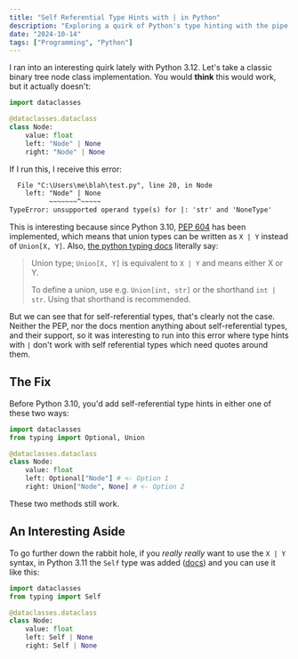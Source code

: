 ```yaml
---
title: "Self Referential Type Hints with | in Python"
description: "Exploring a quirk of Python's type hinting with the pipe operator"
date: "2024-10-14"
tags: ["Programming", "Python"]
---
```


I ran into an interesting quirk lately with Python 3.12. Let's take a classic binary tree node class implementation. You would **think** this would work, but it actually doesn't:

```python
import dataclasses

@dataclasses.dataclass
class Node:
    value: float
    left: "Node" | None
    right: "Node" | None
```

If I run this, I receive this error:

```txt
  File "C:\Users\me\blah\test.py", line 20, in Node
    left: "Node" | None
          ~~~~~~~^~~~~~
TypeError: unsupported operand type(s) for |: 'str' and 'NoneType'
```

This is interesting because since Python 3.10, [PEP 604](https://peps.python.org/pep-0604/) has been implemented, which means that union types can be written as `X | Y` instead of `Union[X, Y]`. Also, [the python typing docs](https://docs.python.org/3/library/typing.html) literally say:

> Union type; `Union[X, Y]` is equivalent to `X | Y` and means either X or Y.
>
> To define a union, use e.g. `Union[int, str]` or the shorthand `int | str`. Using that shorthand is recommended.

But we can see that for self-referential types, that's clearly not the case. Neither the PEP, nor the docs mention anything about self-referential types, and their support, so it was interesting to run into this error where type hints with `|` don't work with self referential types which need quotes around them.

## The Fix

Before Python 3.10, you'd add self-referential type hints in either one of these two ways:

```python
import dataclasses
from typing import Optional, Union

@dataclasses.dataclass
class Node:
    value: float
    left: Optional["Node"] # <- Option 1
    right: Union["Node", None] # <- Option 2
```

These two methods still work.

## An Interesting Aside

To go further down the rabbit hole, if you _really_ _really_ want to use the `X | Y` syntax, in Python 3.11 the `Self` type was added ([docs](https://docs.python.org/3/library/typing.html#typing.Self)) and you can use it like this:

```python
import dataclasses
from typing import Self

@dataclasses.dataclass
class Node:
    value: float
    left: Self | None
    right: Self | None
```
